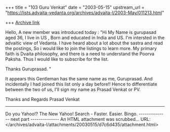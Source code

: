 +++
title = "103 Guru Venkat"
date = "2003-05-15"
upstream_url = "https://lists.advaita-vedanta.org/archives/advaita-l/2003-May/011213.html"

+++
[Archive link](https://lists.advaita-vedanta.org/archives/advaita-l/2003-May/011213.html)

Hello,
A new member was introduced today :
"Hi
My Name is gurupasad aged 36, I live in US , Born and
educated in India and US. I'm intersted in the
advaitic view of Vedanta. I have heard about a lot
about the sastra and read the postings, So i would
like to join the listings to learn more. My primary
faith is Dvaita philosophy, and there is a need to
understand the Poorva Paksha. Thus I would like to
subscribe for the list.

Thanks
Guruprasad. "


It appears this Gentleman has the same name as me, Guruprasad. And incidentally I had joined this list only a day before!!   Hence to differentiate between the two of us, I'll sign my name as Prasad Venkat or PV.

Thanks and Regards
Prasad Venkat



---------------------------------
Do you Yahoo!?
The New Yahoo! Search - Faster. Easier. Bingo.
-------------- next part --------------
An HTML attachment was scrubbed...
URL: </archives/advaita-l/attachments/20030515/d7c6d435/attachment.html>
